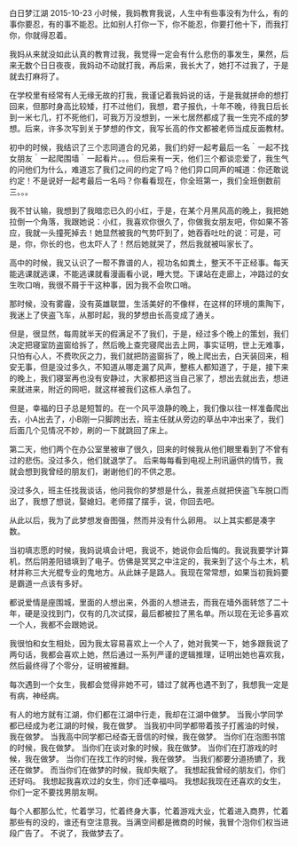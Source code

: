 白日梦江湖
2015-10-23
小时候，我妈教育我说，人生中有些事没有为什么，有的事你要忍，有的事不能忍。比如别人打你一下，你不能忍，你要打他十下，而我打你，你就得忍着。

我妈从来就没如此认真的教育过我，我觉得一定会有什么悲伤的事发生，果然，后来无数个日日夜夜，我妈动不动就打我，再后来，我长大了，她打不过我了，于是就去打麻将了。

在学校里有经常有人无缘无故的打我，我谨记着我妈说的话，于是我就拼命的想打回来，但那时身高比较矮，打不过他们，我想，君子报仇，十年不晚，待我日后长到一米七几，打不死他们，可我万万没想到，一米七居然都成了我一生完不成的梦想。后来，许多次写到关于梦想的作文，我写长高的作文都被老师当成反面教材。

初中的时候，我结识了三个志同道合的兄弟，我们约好一起考最后一名｀一起不找女朋友｀一起爬围墙｀一起看片。。。但后来有一天，他们三个都谈恋爱了，我生气的问他们为什么，难道忘了我们之间的约定了吗？他们异口同声的喊道：你还敢说约定！不是说好一起考最后一名吗？你看看现在，你全班第一，我们全班倒数前三。。。

我不甘认输，我想到了我暗恋已久的小红，于是，在某个月黑风高的晚上，我把她拉倒一个角落，我跟她说：小红，我喜欢你很久了，你做我女朋友吧，你如果不答应，我就一头撞死掉去！她显然被我的气势吓到了，她吞吞吐吐的说：可是，可是，你，你长的也，也太吓人了！然后她就哭了，然后我就被叫家长了。

高中的时候，我又认识了一帮不靠谱的人，视功名如粪土，整天不干正经事。每天能逃课就逃课，不能逃课就看漫画看小说，睡大觉。下课站在走廊上，冲路过的女生吹口哨，我很不屑于干这种事，因为我不会吹口哨。

那时候，没有雾霾，没有英雄联盟，生活美好的不像样，在这样的环境的熏陶下，我迷上了侠盗飞车，从那时起，我的梦想由长高变成了通关。

但是，很显然，每周就半天的假满足不了我们，于是，经过多个晚上的策划，我们决定把寝室防盗窗给拆了，然后晚上查完寝爬出去上网，事实证明，世上无难事，只怕有心人，不费吹灰之力，我们就把防盗窗拆了，晚上爬出去，白天装回来，相安无事，但是没过多久，不知道从哪走漏了风声，整栋人都知道了，于是，接下来的晚上，我们寝室再也没有安静过，大家都把这当自己家了，想出去就出去，想进来就进来，附近的网吧，就这样被我们这栋人承包了。

但是，幸福的日子总是短暂的。在一个风平浪静的晚上，我们像以往一样准备爬出去，小A出去了，小B刚一只脚跨出去，班主任就从旁边的草丛中冲出来了，我们后面几个见情况不妙，刷的一下就跳回了床上。

第二天，他们两个在办公室里被审了很久，回来的时候我从他们眼里看到了不曾有过的悲伤。没过多久，他们就退学了。 后来每每看到电视上刑讯逼供的情节，我就会想到我曾经的朋友们，谢谢他们的不供之恩。

没过多久，班主任找我谈话，他问我你的梦想是什么，我差点就把侠盗飞车脱口而出了，我想了想说，娶媳妇。老师摆了摆手，说，你回去吧。

从此以后，我为了此梦想发奋图强，然而并没有什么卵用。 以上其实都是凑字数。

当初填志愿的时候，我妈说填会计吧，我说不，她说你会后悔的。我说我要学计算机，然后阴差阳错填到了电子。仿佛是冥冥之中注定的，我来到了这个与土木，机材并称三大光棍专业的鬼地方。从此妹子是路人。我现在常常想，如果当初我妈要是霸道一点该有多好。

都说爱情是座围城，里面的人想出来，外面的人想进去，而我在墙外面转悠了二十年，硬是没找到门，仅有的几次试探，最后都被拉了黑名单。所以现在无论多喜欢一个人，我都不会跟她说。

我很怕和女生相处，因为我太容易喜欢上一个人了，她对我笑一下，她多跟我说了两句话，我都会喜欢上她，然后通过一系列严谨的逻辑推理，证明出她也喜欢我，然后最终得了个零分，证明被推翻。

每次遇到一个女生，我都会觉得非她不可，错过了就再也遇不到了，我想我一定是有病，神经病。

有人的地方就有江湖，你们都在江湖中行走，我却在江湖中做梦。 当我小学同学都已经成为老江湖的时候，我在做梦。 当我初中同学都带着孩子打酱油的时候，我在做梦。 当我高中同学都已经杳无音信的时候，我在做梦。 当你们在泡图书馆的时候，我在做梦。 当你们在谈对象的时候，我在做梦。 当你们在打游戏的时候，我在做梦。 当你们在找工作的时候，我在做梦。 当我们都要分道扬镳了，我还在做梦。 而当你们在做梦的时候，我却失眠了。 我想起我曾经的朋友们，你们还好吗。 我想起我喜欢过的女生，你们还幸福吗。 我想起我现在还喜欢的女生，你们一定不要找男朋友啊。

每个人都那么忙，忙着学习，忙着终身大事，忙着游戏大业，忙着进入商界，忙着那些有的没的，谁还有空注意我。当满空间都是微商的时候，我冒个泡你们权当进段广告了。 不说了，我做梦去了。